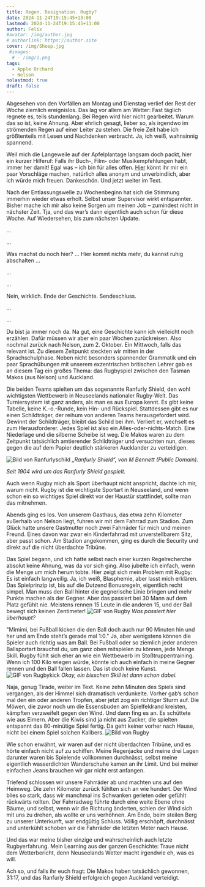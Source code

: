 ```yaml
---
title: Regen. Resignation. Rugby?
date: 2024-11-24T19:15:45+13:00
lastmod: 2024-11-24T19:15:45+13:00
author: Felix
#avatar: /img/author.jpg
# authorlink: https://author.site
cover: /img/Sheep.jpg
 #images:
  # - /img/1.png
tags:
  - Apple Orchard
  - Nelson
nolastmod: true
draft: false
---
```


Abgesehen von den Vorfällen am Montag und Dienstag verlief der Rest der Woche ziemlich ereignislos. Das lag vor allem am Wetter: Fast täglich regnete es, teils stundenlang. Bei Regen wird hier nicht gearbeitet. Warum das so ist, keine Ahnung. Aber ehrlich gesagt, lieber so, als irgendwo im strömenden Regen auf einer Leiter zu stehen. Die freie Zeit habe ich größtenteils mit Lesen und Nachdenken verbracht. Ja, ich weiß, wahnsinnig spannend.

<!--more-->

Weil mich die Langeweile auf der Apfelplantage langsam doch packt, hier ein kurzer Hilferuf: Falls ihr Buch-, Film- oder Musikempfehlungen habt, immer her damit! Egal was – ich bin für alles offen. [Hier](https://forms.gle/E17iAukRXUBZUxQP9) könnt ihr mir ein paar Vorschläge machen, natürlich alles anonym und unverbindlich, aber ich würde mich freuen. Dankeschön. Und jetzt weiter im Text.

Nach der Entlassungswelle zu Wochenbeginn hat sich die Stimmung immerhin wieder etwas erholt. Selbst unser Supervisor wirkt entspannter. Bisher mache ich mir also keine Sorgen um meinen Job – zumindest nicht in nächster Zeit. Tja, und das war’s dann eigentlich auch schon für diese Woche. Auf Wiedersehen, bis zum nächsten Update.


...


...


Was machst du noch hier? ... Hier kommt nichts mehr, du kannst ruhig abschalten ...


...


...


Nein, wirklich. Ende der Geschichte. Sendeschluss.


...


...


Du bist ja immer noch da. Na gut, eine Geschichte kann ich vielleicht noch erzählen. Dafür müssen wir aber ein paar Wochen zurückreisen. Also nochmal zurück nach Nelson, zum 2. Oktober. Ein Mittwoch, falls das relevant ist. Zu diesem Zeitpunkt steckten wir mitten in der Sprachschulphase. Neben nicht besonders spannender Grammatik und ein paar Sprachübungen mit unserem exzentrischen britischen Lehrer gab es an diesem Tag ein großes Thema: das Rugbyspiel zwischen den Tasman Makos (aus Nelson) und Auckland.

Die beiden Teams spielten um das sogenannte Ranfurly Shield, den wohl wichtigsten Wettbewerb in Neuseelands nationaler Rugby-Welt. Das Turniersystem ist ganz anders, als man es aus Europa kennt. Es gibt keine Tabelle, keine K.-o.-Runde, kein Hin- und Rückspiel. Stattdessen gibt es nur einen Schildträger, der reihum von anderen Teams herausgefordert wird. Gewinnt der Schildträger, bleibt das Schild bei ihm. Verliert er, wechselt es zum Herausforderer. Jedes Spiel ist also ein Alles-oder-nichts-Match. Eine Niederlage und die silberne Scheibe ist weg. Die Makos waren zu dem Zeitpunkt tatsächlich amtierender Schildträger und versuchten nun, dieses gegen die auf dem Papier deutlich stärkeren Aucklander zu verteidigen.

![Bild von Ranfurlyschild](/img/Ranfurlyshield.jpg)
_„Ranfurly Shield“, von M Bennett (Public Domain)._

_Seit 1904 wird um das Ranfurly Shield gespielt._ 

Auch wenn Rugby mich als Sport überhaupt nicht anspricht, dachte ich mir, warum nicht. Rugby ist die wichtigste Sportart in Neuseeland, und wenn schon ein so wichtiges Spiel direkt vor der Haustür stattfindet, sollte man das mitnehmen.

Abends ging es los. Von unserem Gasthaus, das etwa zehn Kilometer außerhalb von Nelson liegt, fuhren wir mit dem Fahrrad zum Stadion. Zum Glück hatte unsere Gastmutter noch zwei Fahrräder für mich und meinen Freund. Eines davon war zwar ein Kinderfahrrad mit unverstellbarem Sitz, aber passt schon. Am Stadion angekommen, ging es durch die Security und direkt auf die nicht überdachte Tribüne.

Das Spiel begann, und ich hatte selbst nach einer kurzen Regelrecherche absolut keine Ahnung, was da vor sich ging. Also jubelte ich einfach, wenn die Menge um mich herum tobte. Hier zeigt sich mein Problem mit Rugby: Es ist einfach langweilig. Ja, ich weiß, Blasphemie, aber lasst mich erklären. Das Spielprinzip ist, bis auf die Dutzend Bonusregeln, eigentlich recht simpel. Man muss den Ball hinter die gegnerische Linie bringen und mehr Punkte machen als der Gegner. Aber das passiert bei 30 Mann auf dem Platz gefühlt nie. Meistens rennen 15 Leute in die anderen 15, und der Ball bewegt sich keinen Zentimeter!
![GIF von Rugby](/img/Rugby.gif)
_Was passiert hier überhaupt?_


"Mimimi, bei Fußball kicken die den Ball doch auch nur 90 Minuten hin und her und am Ende steht’s gerade mal 1:0." Ja, aber wenigstens können die Spieler auch richtig was am Ball. Bei Fußball oder so ziemlich jeder anderen Ballsportart brauchst du, um ganz oben mitspielen zu können, jede Menge Skill. Rugby fühlt sich eher an wie ein Wettbewerb im Stoßtruppentraining. Wenn ich 100 Kilo wiegen würde, könnte ich auch einfach in meine Gegner rennen und den Ball fallen lassen. Das ist doch keine Kunst.
![GIF von Rugbykick](/img/Kick.gif)
_Okay, ein bisschen Skill ist dann schon dabei._

Naja, genug Tirade, weiter im Text. Keine zehn Minuten des Spiels sind vergangen, als der Himmel sich dramatisch verdunkelte. Vorher gab’s schon mal den ein oder anderen Tropfen, aber jetzt zog ein richtiger Sturm auf. Die Möwen, die zuvor noch um die Essensbuden am Spielfeldrand kreisten, kämpften verzweifelt gegen den Wind. Und dann fing es an. Es schüttete wie aus Eimern. Aber die Kiwis sind ja nicht aus Zucker, die spielten entspannt das 80-minütige Spiel fertig. Da geht keiner vorher nach Hause, nicht bei einem Spiel solchen Kalibers.
![Bild von Rugby](/img/Rugby.jpg)

Wie schon erwähnt, wir waren auf der nicht überdachten Tribüne, und es hörte einfach nicht auf zu schiffen. Meine Regenjacke und meine drei Lagen darunter waren bis Spielende vollkommen durchnässt, selbst meine eigentlich wasserdichten Wanderschuhe kamen an ihr Limit. Und bei meiner einfachen Jeans brauchen wir gar nicht erst anfangen. 

Triefend schlossen wir unsere Fahrräder ab und machten uns auf den Heimweg. Die zehn Kilometer zurück fühlten sich an wie hundert. Der Wind blies so stark, dass wir manchmal ins Schwanken gerieten oder gefühlt rückwärts rollten. Der Fahrradweg führte durch eine weite Ebene ohne Bäume, und selbst, wenn wir die Richtung änderten, schien der Wind sich mit uns zu drehen, als wollte er uns verhöhnen. Am Ende, beim steilen Berg zu unserer Unterkunft, war endgültig Schluss. Völlig erschöpft, durchnässt und unterkühlt schoben wir die Fahrräder die letzten Meter nach Hause.

Und das war meine bisher einzige und wahrscheinlich auch letzte Rugbyerfahrung.
Mein Learning aus der ganzen Geschichte: Traue nicht dem Wetterbericht, denn Neuseelands Wetter macht irgendwie eh, was es will.

Ach so, und falls ihr euch fragt: Die Makos haben tatsächlich gewonnen, 31:17, und das Ranfurly Shield erfolgreich gegen Auckland verteidigt.
